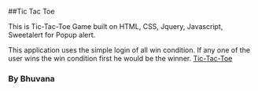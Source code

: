 

##Tic Tac Toe  

This is Tic-Tac-Toe Game built on HTML, CSS, Jquery, Javascript, Sweetalert for Popup alert.

This application uses the simple login of all win condition. If any one of the user wins the win condition first
he would be the winner.
<a href ="https://bhuvanatn.github.io/tic-tac-toe/">Tic-Tac-Toe </a>

### By Bhuvana
